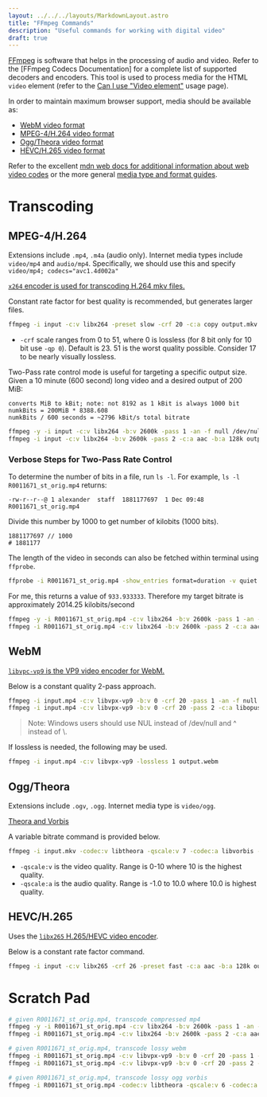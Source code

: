 ```yaml
---
layout: ../../../layouts/MarkdownLayout.astro
title: "FFmpeg Commands"
description: "Useful commands for working with digital video"
draft: true
---
```


[FFmpeg](https://ffmpeg.org/) is software that helps in the processing of audio and video.
Refer to the [FFmpeg Codecs Documentation] for a complete list of supported decoders and encoders.
This tool is used to process media for the HTML `video` element (refer to the [Can I use "Video element"](https://caniuse.com/video) usage page).

In order to maintain maximum browser support, media should be available as:

* [WebM video format](https://caniuse.com/webm)
* [MPEG-4/H.264 video format](https://caniuse.com/mpeg4)
* [Ogg/Theora video format](https://caniuse.com/ogv)
* [HEVC/H.265 video format](https://caniuse.com/hevc)

Refer to the excellent [mdn web docs for additional information about web video codes](https://developer.mozilla.org/en-US/docs/Web/Media/Formats/Video_codecs) or the more general [media type and format guides](https://developer.mozilla.org/en-US/docs/Web/Media/Formats).

# Transcoding

## MPEG-4/H.264

Extensions include `.mp4`, `.m4a` (audio only). Internet media types include `video/mp4` and `audio/mp4`.
Specifically, we should use this and specify `video/mp4; codecs="avc1.4d002a"`

[`x264` encoder is used for transcoding H.264 mkv files.](https://trac.ffmpeg.org/wiki/Encode/H.264)

Constant rate factor for best quality is recommended, but generates larger files.

```bash
ffmpeg -i input -c:v libx264 -preset slow -crf 20 -c:a copy output.mkv
```

* `-crf` scale ranges from 0 to 51, where 0 is lossless (for 8 bit only for 10 bit use `-qp 0`). Default is 23. 51 is the worst quality possible. Consider 17 to be nearly visually lossless.

Two-Pass rate control mode is useful for targeting a specific output size.
Given a 10 minute (600 second) long video and a desired output of 200 MiB:

```
converts MiB to kBit; note: not 8192 as 1 kBit is always 1000 bit
numkBits = 200MiB * 8388.608
numkBits / 600 seconds = ~2796 kBit/s total bitrate
```

```bash
ffmpeg -y -i input -c:v libx264 -b:v 2600k -pass 1 -an -f null /dev/null && \
ffmpeg -i input -c:v libx264 -b:v 2600k -pass 2 -c:a aac -b:a 128k output.mp4
```

### Verbose Steps for Two-Pass Rate Control

To determine the number of bits in a file, run `ls -l`. For example, `ls -l R0011671_st_orig.mp4` returns:

```
-rw-r--r--@ 1 alexander  staff  1881177697  1 Dec 09:48 R0011671_st_orig.mp4
```

Divide this number by 1000 to get number of kilobits (1000 bits).

```python3
1881177697 // 1000
# 1881177
```

The length of the video in seconds can also be fetched within terminal using `ffprobe`.

```bash
ffprobe -i R0011671_st_orig.mp4 -show_entries format=duration -v quiet -of csv="p=0"
```

For me, this returns a value of `933.933333`. Therefore my target bitrate is approximately 2014.25 kilobits/second

```bash
ffmpeg -y -i R0011671_st_orig.mp4 -c:v libx264 -b:v 2600k -pass 1 -an -f null /dev/null && \
ffmpeg -i R0011671_st_orig.mp4 -c:v libx264 -b:v 2600k -pass 2 -c:a aac -b:a 128k R0011671_st.mp4
```


## WebM

[`libvpc-vp9` is the VP9 video encoder for WebM.](https://trac.ffmpeg.org/wiki/Encode/VP9)

Below is a constant quality 2-pass approach.
```bash
ffmpeg -i input.mp4 -c:v libvpx-vp9 -b:v 0 -crf 20 -pass 1 -an -f null /dev/null && \
ffmpeg -i input.mp4 -c:v libvpx-vp9 -b:v 0 -crf 20 -pass 2 -c:a libopus output.webm
```
> Note: Windows users should use NUL instead of /dev/null and ^ instead of \\.

If lossless is needed, the following may be used.
```bash
ffmpeg -i input.mp4 -c:v libvpx-vp9 -lossless 1 output.webm
```

## Ogg/Theora

Extensions include `.ogv`, `.ogg`. Internet media type is `video/ogg`.

[Theora and Vorbis](https://trac.ffmpeg.org/wiki/TheoraVorbisEncodingGuide)

A variable bitrate command is provided below.

```bash
ffmpeg -i input.mkv -codec:v libtheora -qscale:v 7 -codec:a libvorbis -qscale:a 7 output.ogv
```

* `-qscale:v` is the video quality. Range is 0-10 where 10 is the highest quality.
* `-qscale:a` is the audio quality. Range is -1.0 to 10.0 where 10.0 is highest quality.

## HEVC/H.265

Uses the [`libx265` H.265/HEVC video encoder](https://trac.ffmpeg.org/wiki/Encode/H.265).

Below is a constant rate factor command.

```bash
ffmpeg -i input -c:v libx265 -crf 26 -preset fast -c:a aac -b:a 128k output.mp4
```

# Scratch Pad

```bash
# given R0011671_st_orig.mp4, transcode compressed mp4
ffmpeg -y -i R0011671_st_orig.mp4 -c:v libx264 -b:v 2600k -pass 1 -an -f null /dev/null && \
ffmpeg -i R0011671_st_orig.mp4 -c:v libx264 -b:v 2600k -pass 2 -c:a aac -b:a 128k R0011671_st.mp4

# given R0011671_st_orig.mp4, transcode lossy webm
ffmpeg -i R0011671_st_orig.mp4 -c:v libvpx-vp9 -b:v 0 -crf 20 -pass 1 -an -f null /dev/null && \
ffmpeg -i R0011671_st_orig.mp4 -c:v libvpx-vp9 -b:v 0 -crf 20 -pass 2 -c:a libopus R0011671_st.webm

# given R0011671_st_orig.mp4, transcode lossy ogg vorbis
ffmpeg -i R0011671_st_orig.mp4 -codec:v libtheora -qscale:v 6 -codec:a libvorbis -qscale:a 6 R0011671_st.ogv

```
